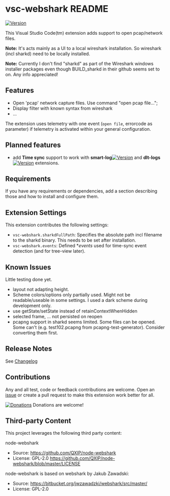 # vsc-webshark README

[![Version](https://vsmarketplacebadge.apphb.com/version/mbehr1.vsc-webshark.svg)](https://marketplace.visualstudio.com/items?itemName=mbehr1.vsc-webshark)

This Visual Studio Code(tm) extension adds support to open pcap/network files.

**Note:** It's acts mainly as a UI to a local wireshark installation. So wireshark (incl sharkd) need to be locally installed.

**Note:** Currently I don't find "sharkd" as part of the Wireshark windows installer packages even though BUILD_sharkd in their github seems set to on. Any info appreciated!

## Features

- Open 'pcap' network capture files. Use command "open pcap file...";
- Display filter with known syntax from wireshark
- ...

The extension uses telemetry with one event (`open file`, errorcode as parameter) if telemetry is activated within your general configuration.

## Planned features

- add **Time sync** support to work with **smart-log**[![Version](https://vsmarketplacebadge.apphb.com/version-short/mbehr1.smart-log.svg)](https://marketplace.visualstudio.com/items?itemName=mbehr1.smart-log) and **dlt-logs**[![Version](https://vsmarketplacebadge.apphb.com/version-short/mbehr1.dlt-logs.svg)](https://marketplace.visualstudio.com/items?itemName=mbehr1.dlt-logs) extensions.

## Requirements

If you have any requirements or dependencies, add a section describing those and how to install and configure them.

## Extension Settings

This extension contributes the following settings:

* `vsc-webshark.sharkdFullPath`: Specifies the absolute path incl filename to the sharkd binary. This needs to be set after installation.
* `vsc-webshark.events`: Defined **events* used for time-sync event detection (and for tree-view later).

## Known Issues

Little testing done yet.

* layout not adapting height.
* Scheme colors/options only partially used. Might not be readable/useable in some settings. I used a dark scheme during development only.
* use getState/setState instead of retainContextWhenHidden
* selected frame, ... not persisted on reopen
* pcapng support in sharkd seems limited. Some files can be opened. Some can't (e.g. test102.pcapng from pcapng-test-generator). Consider converting them first.

## Release Notes

See [Changelog](./CHANGELOG.md)

## Contributions

Any and all test, code or feedback contributions are welcome.
Open an [issue](https://github.com/mbehr1/vsc-webshark/issues) or create a pull request to make this extension work better for all.

[![Donations](https://www.paypalobjects.com/en_US/DK/i/btn/btn_donateCC_LG.gif)](https://www.paypal.com/cgi-bin/webscr?cmd=_s-xclick&hosted_button_id=2ZNMJP5P43QQN&source=url) Donations are welcome!

## Third-party Content

This project leverages the following third party content:

node-webshark
 - Source: https://github.com/QXIP/node-webshark
 - License: GPL-2.0 https://github.com/QXIP/node-webshark/blob/master/LICENSE 

 node-webshark is based on webshark by Jakub Zawadski:
 - Source: https://bitbucket.org/jwzawadzki/webshark/src/master/ 
 - License: GPL-2.0

